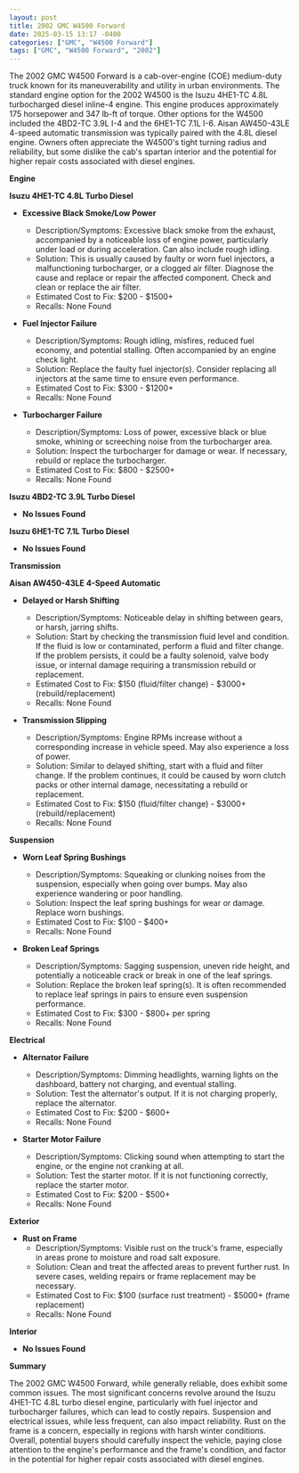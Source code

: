 ```yaml
---
layout: post
title: 2002 GMC W4500 Forward
date: 2025-03-15 13:17 -0400
categories: ["GMC", "W4500 Forward"]
tags: ["GMC", "W4500 Forward", "2002"]
---
```

The 2002 GMC W4500 Forward is a cab-over-engine (COE) medium-duty truck known for its maneuverability and utility in urban environments. The standard engine option for the 2002 W4500 is the Isuzu 4HE1-TC 4.8L turbocharged diesel inline-4 engine. This engine produces approximately 175 horsepower and 347 lb-ft of torque. Other options for the W4500 included the 4BD2-TC 3.9L I-4 and the 6HE1-TC 7.1L I-6. Aisan AW450-43LE 4-speed automatic transmission was typically paired with the 4.8L diesel engine. Owners often appreciate the W4500's tight turning radius and reliability, but some dislike the cab's spartan interior and the potential for higher repair costs associated with diesel engines.

**Engine**

**Isuzu 4HE1-TC 4.8L Turbo Diesel**

*   **Excessive Black Smoke/Low Power**
    *   Description/Symptoms: Excessive black smoke from the exhaust, accompanied by a noticeable loss of engine power, particularly under load or during acceleration. Can also include rough idling.
    *   Solution: This is usually caused by faulty or worn fuel injectors, a malfunctioning turbocharger, or a clogged air filter. Diagnose the cause and replace or repair the affected component. Check and clean or replace the air filter.
    *   Estimated Cost to Fix: $200 - $1500+
    *   Recalls: None Found

*   **Fuel Injector Failure**
    *   Description/Symptoms: Rough idling, misfires, reduced fuel economy, and potential stalling. Often accompanied by an engine check light.
    *   Solution: Replace the faulty fuel injector(s). Consider replacing all injectors at the same time to ensure even performance.
    *   Estimated Cost to Fix: $300 - $1200+
    *   Recalls: None Found

*   **Turbocharger Failure**
    *   Description/Symptoms: Loss of power, excessive black or blue smoke, whining or screeching noise from the turbocharger area.
    *   Solution: Inspect the turbocharger for damage or wear. If necessary, rebuild or replace the turbocharger.
    *   Estimated Cost to Fix: $800 - $2500+
    *   Recalls: None Found

**Isuzu 4BD2-TC 3.9L Turbo Diesel**
*   **No Issues Found**

**Isuzu 6HE1-TC 7.1L Turbo Diesel**
*   **No Issues Found**

**Transmission**

**Aisan AW450-43LE 4-Speed Automatic**

*   **Delayed or Harsh Shifting**
    *   Description/Symptoms: Noticeable delay in shifting between gears, or harsh, jarring shifts.
    *   Solution: Start by checking the transmission fluid level and condition. If the fluid is low or contaminated, perform a fluid and filter change. If the problem persists, it could be a faulty solenoid, valve body issue, or internal damage requiring a transmission rebuild or replacement.
    *   Estimated Cost to Fix: $150 (fluid/filter change) - $3000+ (rebuild/replacement)
    *   Recalls: None Found

*   **Transmission Slipping**
    *   Description/Symptoms: Engine RPMs increase without a corresponding increase in vehicle speed. May also experience a loss of power.
    *   Solution: Similar to delayed shifting, start with a fluid and filter change. If the problem continues, it could be caused by worn clutch packs or other internal damage, necessitating a rebuild or replacement.
    *   Estimated Cost to Fix: $150 (fluid/filter change) - $3000+ (rebuild/replacement)
    *   Recalls: None Found

**Suspension**

*   **Worn Leaf Spring Bushings**
    *   Description/Symptoms: Squeaking or clunking noises from the suspension, especially when going over bumps. May also experience wandering or poor handling.
    *   Solution: Inspect the leaf spring bushings for wear or damage. Replace worn bushings.
    *   Estimated Cost to Fix: $100 - $400+
    *   Recalls: None Found

*   **Broken Leaf Springs**
    *   Description/Symptoms: Sagging suspension, uneven ride height, and potentially a noticeable crack or break in one of the leaf springs.
    *   Solution: Replace the broken leaf spring(s). It is often recommended to replace leaf springs in pairs to ensure even suspension performance.
    *   Estimated Cost to Fix: $300 - $800+ per spring
    *   Recalls: None Found

**Electrical**

*   **Alternator Failure**
    *   Description/Symptoms: Dimming headlights, warning lights on the dashboard, battery not charging, and eventual stalling.
    *   Solution: Test the alternator's output. If it is not charging properly, replace the alternator.
    *   Estimated Cost to Fix: $200 - $600+
    *   Recalls: None Found

*   **Starter Motor Failure**
    *   Description/Symptoms: Clicking sound when attempting to start the engine, or the engine not cranking at all.
    *   Solution: Test the starter motor. If it is not functioning correctly, replace the starter motor.
    *   Estimated Cost to Fix: $200 - $500+
    *   Recalls: None Found

**Exterior**

*   **Rust on Frame**
    *   Description/Symptoms: Visible rust on the truck's frame, especially in areas prone to moisture and road salt exposure.
    *   Solution: Clean and treat the affected areas to prevent further rust. In severe cases, welding repairs or frame replacement may be necessary.
    *   Estimated Cost to Fix: $100 (surface rust treatment) - $5000+ (frame replacement)
    *   Recalls: None Found

**Interior**

*   **No Issues Found**

**Summary**

The 2002 GMC W4500 Forward, while generally reliable, does exhibit some common issues. The most significant concerns revolve around the Isuzu 4HE1-TC 4.8L turbo diesel engine, particularly with fuel injector and turbocharger failures, which can lead to costly repairs. Suspension and electrical issues, while less frequent, can also impact reliability. Rust on the frame is a concern, especially in regions with harsh winter conditions. Overall, potential buyers should carefully inspect the vehicle, paying close attention to the engine's performance and the frame's condition, and factor in the potential for higher repair costs associated with diesel engines.

